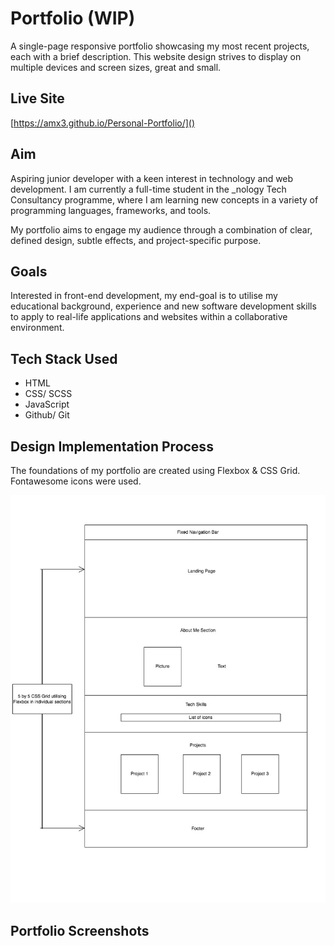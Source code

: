 # Portfolio (WIP)

A single-page responsive portfolio showcasing my most recent projects, each with a brief description. This website design strives to display on multiple devices and screen sizes, great and small.

## Live Site

[https://amx3.github.io/Personal-Portfolio/]()

## Aim

Aspiring junior developer with a keen interest in technology and web development. I am currently a full-time student in the \_nology Tech Consultancy programme, where I am learning new concepts in a variety of programming languages, frameworks, and tools.

My portfolio aims to engage my audience through a combination of clear, defined design, subtle effects, and project-specific purpose.

## Goals

Interested in front-end development, my end-goal is to utilise my educational background, experience and new software development skills to apply to real-life applications and websites within a collaborative environment.

## Tech Stack Used

-   HTML
-   CSS/ SCSS
-   JavaScript
-   Github/ Git

## Design Implementation Process

The foundations of my portfolio are created using Flexbox & CSS Grid. Fontawesome icons were used.

![image](Images/FinalDesign.jpg)

## Portfolio Screenshots
